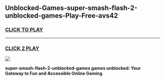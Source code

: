 
## Unblocked-Games-super-smash-flash-2-unblocked-games-Play-Free-avs42
<h3>
<a href="https://premium76.site?title=super-smash-flash-2-unblocked-games&ref=23A">CLICK TO PLAY</a></h3>
<hr>

<h3>
<a href="https://premium76.site?title=super-smash-flash-2-unblocked-games&ref=23A">CLICK 2 PLAY</a>
  
</h3>

<a href="https://premium76.site?title=super-smash-flash-2-unblocked-games&ref=23A"><img src="https://clearcache.store/games.png"></a>


**super-smash-flash-2-unblocked-games games unblocked: Your Gateway to Fun and Accessible Online Gaming**
